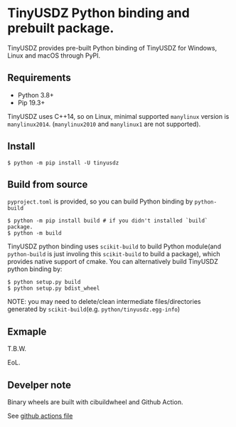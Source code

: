 # TinyUSDZ Python binding and prebuilt package.

TinyUSDZ provides pre-built Python binding of TinyUSDZ for Windows, Linux and macOS through PyPI.

## Requirements

* Python 3.8+
* Pip 19.3+

TinyUSDZ uses C++14, so on Linux, minimal supported `manylinux` version is `manylinux2014`.
(`manylinux2010` and `manylinux1` are not supported).

## Install

```
$ python -m pip install -U tinyusdz
```

## Build from source

`pyproject.toml` is provided, so you can build Python binding by `python-build`

```
$ python -m pip install build # if you didn't installed `build` package.
$ python -m build
```

TinyUSDZ python binding uses `scikit-build` to build Python module(and `python-build` is just involing this `scikit-build` to build a package), which provides native support of cmake.
You can alternatively build TinyUSDZ python binding by:

```
$ python setup.py build
$ python setup.py bdist_wheel 
```

NOTE: you may need to delete/clean intermediate files/directories generated by `scikit-build`(e.g. `python/tinyusdz.egg-info`) 



## Exmaple

T.B.W.


EoL.

## Develper note

Binary wheels are built with cibuildwheel and Github Action.

See [github actions file](../.github/workflows/wheels.yml)

